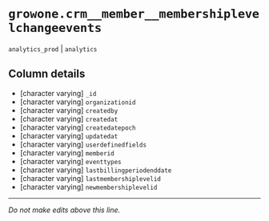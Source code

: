 # `growone.crm__member__membershiplevelchangeevents`
`analytics_prod` | `analytics`

## Column details
* [character varying] `_id`
* [character varying] `organizationid`
* [character varying] `createdby`
* [character varying] `createdat`
* [character varying] `createdatepoch`
* [character varying] `updatedat`
* [character varying] `userdefinedfields`
* [character varying] `memberid`
* [character varying] `eventtypes`
* [character varying] `lastbillingperiodenddate`
* [character varying] `lastmembershiplevelid`
* [character varying] `newmembershiplevelid`

-------------------------------------------------------------------------------
*Do not make edits above this line.*
